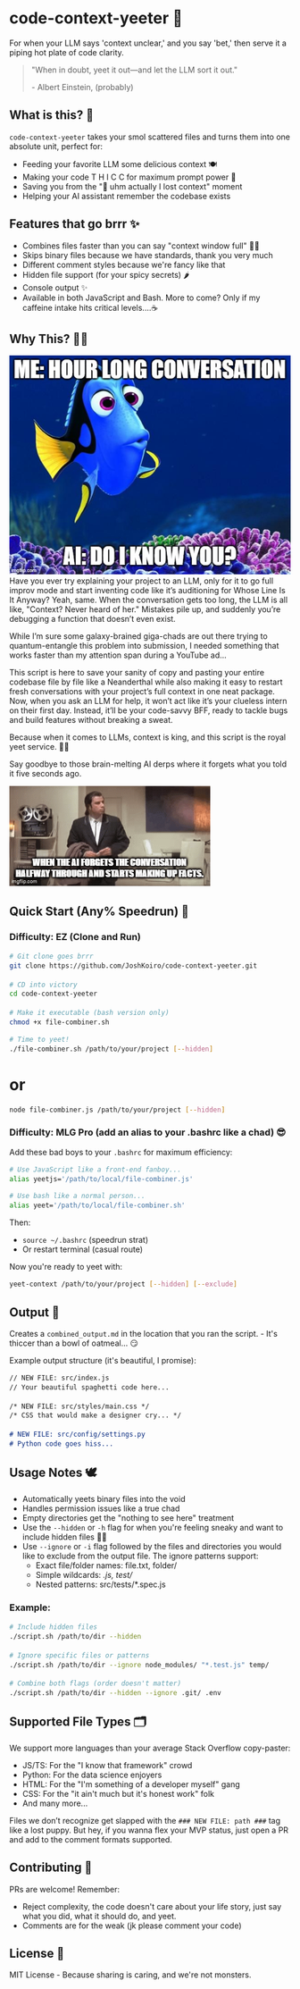 # code-context-yeeter 🚀

For when your LLM says 'context unclear,' and you say 'bet,' then serve it a piping hot plate of code clarity.

> "When in doubt, yeet it out—and let the LLM sort it out."
>
> \- Albert Einstein, (probably)

## What is this? 🤔

`code-context-yeeter` takes your smol scattered files and turns them into one absolute unit, perfect for:

- Feeding your favorite LLM some delicious context 🍽️
- Making your code T H I C C for maximum prompt power 💪
- Saving you from the "🤧 uhm actually I lost context" moment
- Helping your AI assistant remember the codebase exists

## Features that go brrr ✨

- Combines files faster than you can say "context window full" 🏃‍♂️
- Skips binary files because we have standards, thank you very much
- Different comment styles because we're fancy like that
- Hidden file support (for your spicy secrets) 🌶️
- Console output ✨
- Available in both JavaScript and Bash. More to come? Only if my caffeine intake hits critical levels....☕

## Why This? 🤷‍♂️

![alt text](memes/9g22mz.jpg)
Have you ever try explaining your project to an LLM, only for it to go full improv mode and start inventing code like it’s auditioning for Whose Line Is It Anyway? Yeah, same. When the conversation gets too long, the LLM is all like, "Context? Never heard of her." Mistakes pile up, and suddenly you’re debugging a function that doesn’t even exist.

While I’m sure some galaxy-brained giga-chads are out there trying to quantum-entangle this problem into submission, I needed something that works faster than my attention span during a YouTube ad...

This script is here to save your sanity of copy and pasting your entire codebase file by file like a Neanderthal while also making it easy to restart fresh conversations with your project’s full context in one neat package. Now, when you ask an LLM for help, it won’t act like it’s your clueless intern on their first day. Instead, it’ll be your code-savvy BFF, ready to tackle bugs and build features without breaking a sweat.

Because when it comes to LLMs, context is king, and this script is the royal yeet service. 🤴🚀

Say goodbye to those brain-melting AI derps where it forgets what you told it five seconds ago.

![alt text](memes/9g233a.gif)

## Quick Start (Any% Speedrun) 🚀

### Difficulty: EZ (Clone and Run)

```bash
# Git clone goes brrr
git clone https://github.com/JoshKoiro/code-context-yeeter.git

# CD into victory
cd code-context-yeeter

# Make it executable (bash version only)
chmod +x file-combiner.sh
```

```bash
# Time to yeet!
./file-combiner.sh /path/to/your/project [--hidden]
```
# or

```bash
node file-combiner.js /path/to/your/project [--hidden]
```

### Difficulty: MLG Pro (add an alias to your .bashrc like a chad) 😎

Add these bad boys to your `.bashrc` for maximum efficiency:

```bash
# Use JavaScript like a front-end fanboy...
alias yeetjs='/path/to/local/file-combiner.js'
```

```bash
# Use bash like a normal person...
alias yeet='/path/to/local/file-combiner.sh'
```

Then:

- `source ~/.bashrc` (speedrun strat)
- Or restart terminal (casual route)

Now you're ready to yeet with:

```bash
yeet-context /path/to/your/project [--hidden] [--exclude]
```

## Output 📄

Creates a `combined_output.md` in the location that you ran the script. - It's thiccer than a bowl of oatmeal... 😏

Example output structure (it's beautiful, I promise):

```markdown
// NEW FILE: src/index.js
// Your beautiful spaghetti code here...

/* NEW FILE: src/styles/main.css */
/* CSS that would make a designer cry... */

# NEW FILE: src/config/settings.py
# Python code goes hiss...
```

## Usage Notes 🕊️

- Automatically yeets binary files into the void
- Handles permission issues like a true chad
- Empty directories get the "nothing to see here" treatment
- Use the `--hidden` or `-h` flag for when you're feeling sneaky and want to include hidden files 🕵️‍♂️
- Use `--ignore` or `-i` flag followed by the files and directories you would like to exclude from the output file.
    The ignore patterns support:
    - Exact file/folder names: file.txt, folder/
    - Simple wildcards: *.js, test/*
    - Nested patterns: src/tests/*.spec.js

### Example:
```bash
# Include hidden files
./script.sh /path/to/dir --hidden

# Ignore specific files or patterns
./script.sh /path/to/dir --ignore node_modules/ "*.test.js" temp/

# Combine both flags (order doesn't matter)
./script.sh /path/to/dir --hidden --ignore .git/ .env
```

## Supported File Types 🗂️

We support more languages than your average Stack Overflow copy-paster:

- JS/TS: For the "I know that framework" crowd
- Python: For the data science enjoyers
- HTML: For the "I'm something of a developer myself" gang
- CSS: For the "it ain't much but it's honest work" folk
- And many more...

Files we don’t recognize get slapped with the `### NEW FILE: path ###` tag like a lost puppy. But hey, if you wanna flex your MVP status, just open a PR and add to the comment formats supported.

## Contributing 🤝

PRs are welcome! Remember:

- Reject complexity, the code doesn't care about your life story, just say what you did, what it should do, and yeet.
- Comments are for the weak (jk please comment your code)

## License 📜

MIT License - Because sharing is caring, and we're not monsters.

